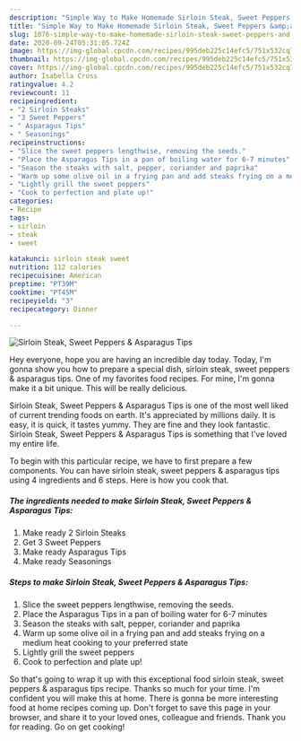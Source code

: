 ```yaml
---
description: "Simple Way to Make Homemade Sirloin Steak, Sweet Peppers &amp;amp; Asparagus Tips"
title: "Simple Way to Make Homemade Sirloin Steak, Sweet Peppers &amp;amp; Asparagus Tips"
slug: 1076-simple-way-to-make-homemade-sirloin-steak-sweet-peppers-and-amp-asparagus-tips
date: 2020-09-24T05:31:05.724Z
image: https://img-global.cpcdn.com/recipes/995deb225c14efc5/751x532cq70/sirloin-steak-sweet-peppers-asparagus-tips-recipe-main-photo.jpg
thumbnail: https://img-global.cpcdn.com/recipes/995deb225c14efc5/751x532cq70/sirloin-steak-sweet-peppers-asparagus-tips-recipe-main-photo.jpg
cover: https://img-global.cpcdn.com/recipes/995deb225c14efc5/751x532cq70/sirloin-steak-sweet-peppers-asparagus-tips-recipe-main-photo.jpg
author: Isabella Cross
ratingvalue: 4.2
reviewcount: 11
recipeingredient:
- "2 Sirloin Steaks"
- "3 Sweet Peppers"
- " Asparagus Tips"
- " Seasonings"
recipeinstructions:
- "Slice the sweet peppers lengthwise, removing the seeds."
- "Place the Asparagus Tips in a pan of boiling water for 6-7 minutes"
- "Season the steaks with salt, pepper, coriander and paprika"
- "Warm up some olive oil in a frying pan and add steaks frying on a medium heat cooking to your preferred state"
- "Lightly grill the sweet peppers"
- "Cook to perfection and plate up!"
categories:
- Recipe
tags:
- sirloin
- steak
- sweet

katakunci: sirloin steak sweet 
nutrition: 112 calories
recipecuisine: American
preptime: "PT39M"
cooktime: "PT45M"
recipeyield: "3"
recipecategory: Dinner

---
```



![Sirloin Steak, Sweet Peppers &amp; Asparagus Tips](https://img-global.cpcdn.com/recipes/995deb225c14efc5/751x532cq70/sirloin-steak-sweet-peppers-asparagus-tips-recipe-main-photo.jpg)

Hey everyone, hope you are having an incredible day today. Today, I'm gonna show you how to prepare a special dish, sirloin steak, sweet peppers &amp; asparagus tips. One of my favorites food recipes. For mine, I'm gonna make it a bit unique. This will be really delicious.

Sirloin Steak, Sweet Peppers &amp; Asparagus Tips is one of the most well liked of current trending foods on earth. It's appreciated by millions daily. It is easy, it is quick, it tastes yummy. They are fine and they look fantastic. Sirloin Steak, Sweet Peppers &amp; Asparagus Tips is something that I've loved my entire life.




To begin with this particular recipe, we have to first prepare a few components. You can have sirloin steak, sweet peppers &amp; asparagus tips using 4 ingredients and 6 steps. Here is how you cook that.

<!--inarticleads1-->

##### The ingredients needed to make Sirloin Steak, Sweet Peppers &amp; Asparagus Tips:

1. Make ready 2 Sirloin Steaks
1. Get 3 Sweet Peppers
1. Make ready  Asparagus Tips
1. Make ready  Seasonings




<!--inarticleads2-->

##### Steps to make Sirloin Steak, Sweet Peppers &amp; Asparagus Tips:

1. Slice the sweet peppers lengthwise, removing the seeds.
1. Place the Asparagus Tips in a pan of boiling water for 6-7 minutes
1. Season the steaks with salt, pepper, coriander and paprika
1. Warm up some olive oil in a frying pan and add steaks frying on a medium heat cooking to your preferred state
1. Lightly grill the sweet peppers
1. Cook to perfection and plate up!




So that's going to wrap it up with this exceptional food sirloin steak, sweet peppers &amp; asparagus tips recipe. Thanks so much for your time. I'm confident you will make this at home. There is gonna be more interesting food at home recipes coming up. Don't forget to save this page in your browser, and share it to your loved ones, colleague and friends. Thank you for reading. Go on get cooking!
